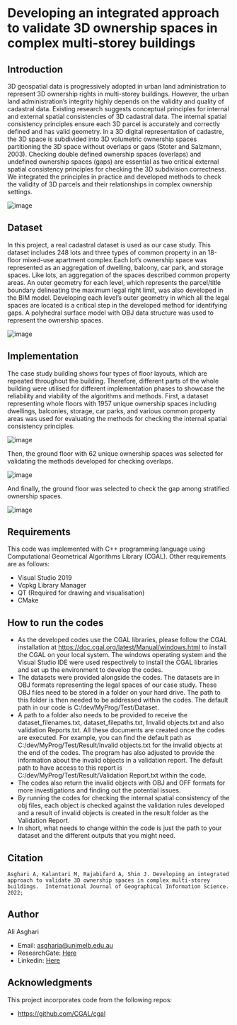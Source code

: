 # Developing an integrated approach to validate 3D ownership spaces in complex multi-storey buildings
## Introduction 
3D geospatial data is progressively adopted in urban land administration to represent 3D ownership rights in multi-storey buildings. However, the urban land administration’s integrity highly depends on the validity and quality of cadastral data. Existing research suggests conceptual principles for internal and external spatial consistencies of 3D cadastral data. The internal spatial consistency principles ensure each 3D parcel is accurately and correctly defined and has valid geometry. In a 3D digital representation of cadastre, the 3D space is subdivided into 3D volumetric ownership spaces partitioning the 3D space without overlaps or gaps (Stoter and Salzmann, 2003). Checking double defined ownership spaces (overlaps) and undefined ownership spaces (gaps) are essential as two critical external spatial consistency principles for checking the 3D subdivision correctness. We integrated the principles in practice and developed methods to check the validity of 3D parcels and their relationships in complex ownership settings. 

![image](https://user-images.githubusercontent.com/40024785/174431870-3e0930eb-874c-49cd-bb88-92d3de2e289f.png)

## Dataset
In this project, a real cadastral dataset is used as our case study. This dataset includes 248 lots and three types of common property in an 18-floor mixed-use apartment complex.Each lot’s ownership space was represented as an aggregation of dwelling, balcony, car park, and storage spaces. Like lots, an aggregation of the spaces described common property areas. An outer geometry for each level, which represents the parcel/title boundary delineating the maximum legal right limit, was also developed in the BIM model. Developing each level’s outer geometry in which all the legal spaces are located is a critical step in the developed method for identifying gaps. A polyhedral surface model with OBJ data structure was used to represent the ownership spaces. 

![image](https://user-images.githubusercontent.com/40024785/174432091-573ab5f1-8230-4c3e-8ecc-510ba8171fbf.png)

## Implementation
The case study building shows four types of floor layouts, which are repeated throughout the building. Therefore, different parts of the whole building were utilised for different implementation phases to showcase the reliability and viability of the algorithms and methods. First, a dataset representing whole floors with 1957 unique ownership spaces including dwellings, balconies, storage, car parks, and various common property areas was used for evaluating the methods for checking the internal spatial consistency principles. 

![image](https://user-images.githubusercontent.com/40024785/174432685-db6ad49b-d6cf-43e8-be06-362d33f3beda.png)

Then, the ground floor with 62 unique ownership spaces was selected for validating the methods developed for checking overlaps.

![image](https://user-images.githubusercontent.com/40024785/174432725-0f3aec3f-9ec7-4d53-a842-4cb200b247fa.png)

And finally, the ground floor was selected to check the gap among stratified ownership spaces. 

![image](https://user-images.githubusercontent.com/40024785/174432782-f17d9e08-3923-4929-a754-2d3f56903ada.png)

## Requirements
This code was implemented with C++ programming language using Computational Geometrical Algorithms Library (CGAL). Other requirements are as follows: 
- Visual Studio 2019
- Vcpkg Library Manager
- QT (Required for drawing and visualisation)
- CMake

## How to run the codes
-	As the developed codes use the CGAL libraries, please follow the CGAL installation at https://doc.cgal.org/latest/Manual/windows.html to install the CGAL on your local system. The windows operating system and the Visual Studio IDE were used respectively to install the CGAL libraries and set up the environment to develop the codes.
-	The datasets were provided alongside the codes. The datasets are in OBJ formats representing the legal spaces of our case study. These OBJ files need to be stored in a folder on your hard drive. The path to this folder is then needed to be addressed within the codes. The default path in our code is C:/dev/MyProg/Test/Dataset.
-	A path to a folder also needs to be provided to receive the dataset_filenames.txt, dataset_filepaths.txt, Invalid objects.txt and also validation Reports.txt. All these documents are created once the codes are executed. For example, you can find the default path as C:/dev/MyProg/Test/Result/Invalid objects.txt for the invalid objects at the end of the codes. The program has also adjusted to provide the information about the invalid objects in a validation report. The default path to have access to this report is C:/dev/MyProg/Test/Result/Validation Report.txt within the code.
-	The codes also return the invalid objects with OBJ and OFF formats for more investigations and finding out the potential issues. 
-	By running the codes for checking the internal spatial consistency of the obj files, each object is checked against the validation rules developed and a result of invalid objects is created in the result folder as the Validation Report. 
-	In short, what needs to change within the code is just the path to your dataset and the different outputs that you might need. 

## Citation
```
Asghari A, Kalantari M, Rajabifard A, Shin J. Developing an integrated approach to validate 3D ownership spaces in complex multi-storey buildings.  International Journal of Geographical Information Science. 2022;
```
## Author
Ali Asghari
- Email: <asgharia@unimelb.edu.au>
- ResearchGate: [Here](https://www.researchgate.net/profile/Ali-Asghari-10)
- Linkedin: [Here](https://www.linkedin.com/in/aliiasgharii/)

## Acknowledgments
This project incorporates code from the following repos:
- https://github.com/CGAL/cgal
